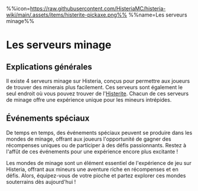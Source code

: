 %%icon=https://raw.githubusercontent.com/HisteriaMC/histeria-wiki/main/.assets/items/histerite-pickaxe.png%%
%%name=Les serveurs minage%%

# Les serveurs minage

## Explications générales
Il existe 4 serveurs minage sur Histeria, conçus pour permettre aux joueurs de trouver des minerais plus facilement. Ces serveurs sont également le seul endroit où vous pouvez trouver de l'[Histerite](https://histeria.fr/wiki/objets/histerite). Chacun de ces serveurs de minage offre une expérience unique pour les mineurs intrépides.

## Événements spéciaux
De temps en temps, des événements spéciaux peuvent se produire dans les mondes de minage, offrant aux joueurs l'opportunité de gagner des récompenses uniques ou de participer à des défis passionnants. Restez à l'affût de ces événements pour une expérience encore plus excitante !

Les mondes de minage sont un élément essentiel de l'expérience de jeu sur Histeria, offrant aux mineurs une aventure riche en récompenses et en défis. Alors, équipez-vous de votre pioche et partez explorer ces mondes souterrains dès aujourd'hui !

